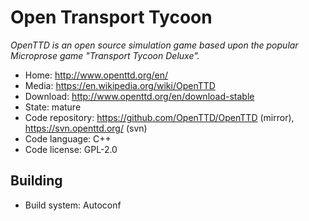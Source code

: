 # Open Transport Tycoon

_OpenTTD is an open source simulation game based upon the popular Microprose game "Transport Tycoon Deluxe"._

- Home: http://www.openttd.org/en/
- Media: https://en.wikipedia.org/wiki/OpenTTD
- Download: http://www.openttd.org/en/download-stable
- State: mature
- Code repository: https://github.com/OpenTTD/OpenTTD (mirror), https://svn.openttd.org/ (svn)
- Code language: C++
- Code license: GPL-2.0

## Building

- Build system: Autoconf